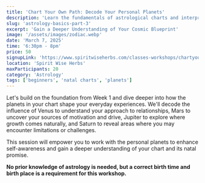 ```yaml
---
title: 'Chart Your Own Path: Decode Your Personal Planets'
description: 'Learn the fundamentals of astrological charts and interpretations'
slug: 'astrology-basics-part-3'
excerpt: 'Gain a Deeper Understanding of Your Cosmic Blueprint'
image: '/assets/images/zodiac.webp'
date: 'March 7, 2025'
time: '6:30pm - 8pm'
price: 50
signupLink: 'https://www.spiritwiseherbs.com/classes-workshops/chartyourownpath'
location: 'Spirit Wise Herbs'
maxParticipants: 20
category: 'Astrology'
tags: ['beginners', 'natal charts', 'planets']
---
```

Let's build on the foundation from Week 1 and dive deeper into how the planets in your chart shape your everyday experiences. We'll decode the influence of Venus to understand your approach to relationships, Mars to uncover your sources of motivation and drive, Jupiter to explore where growth comes naturally, and Saturn to reveal areas where you may encounter limitations or challenges. 

This session will empower you to work with the personal planets to enhance self-awareness and gain a deeper understanding of your chart and its natal promise.




**No prior knowledge of astrology is needed, but a correct birth time and birth place is a requirement for this workshop.**

